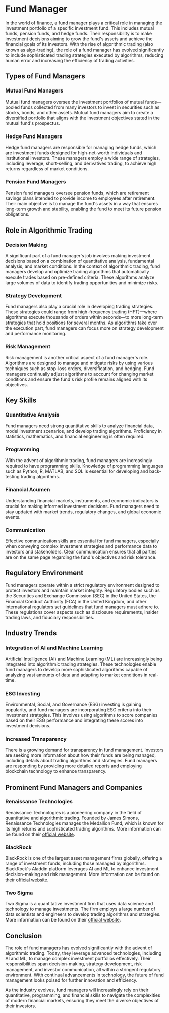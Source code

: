 # Fund Manager

In the world of finance, a fund manager plays a critical role in managing the investment portfolio of a specific investment fund. This includes mutual funds, pension funds, and hedge funds. Their responsibility is to make investment decisions aiming to grow the fund's assets and achieve the financial goals of its investors. With the rise of algorithmic trading (also known as algo-trading), the role of a fund manager has evolved significantly to include sophisticated trading strategies executed by algorithms, reducing human error and increasing the efficiency of trading activities.

## Types of Fund Managers

### Mutual Fund Managers

Mutual fund managers oversee the investment portfolios of mutual funds—pooled funds collected from many investors to invest in securities such as stocks, bonds, and other assets. Mutual fund managers aim to create a diversified portfolio that aligns with the investment objectives stated in the mutual fund's prospectus.

### Hedge Fund Managers

Hedge fund managers are responsible for managing hedge funds, which are investment funds designed for high-net-worth individuals and institutional investors. These managers employ a wide range of strategies, including leverage, short-selling, and derivatives trading, to achieve high returns regardless of market conditions.

### Pension Fund Managers

Pension fund managers oversee pension funds, which are retirement savings plans intended to provide income to employees after retirement. Their main objective is to manage the fund's assets in a way that ensures long-term growth and stability, enabling the fund to meet its future pension obligations.

## Role in Algorithmic Trading

### Decision Making

A significant part of a fund manager's job involves making investment decisions based on a combination of quantitative analysis, fundamental analysis, and market conditions. In the context of algorithmic trading, fund managers develop and optimize trading algorithms that automatically execute trades based on pre-defined criteria. These algorithms analyze large volumes of data to identify trading opportunities and minimize risks.

### Strategy Development

Fund managers also play a crucial role in developing trading strategies. These strategies could range from high-frequency trading (HFT)—where algorithms execute thousands of orders within seconds—to more long-term strategies that hold positions for several months. As algorithms take over the execution part, fund managers can focus more on strategy development and performance monitoring.

### Risk Management

Risk management is another critical aspect of a fund manager's role. Algorithms are designed to manage and mitigate risks by using various techniques such as stop-loss orders, diversification, and hedging. Fund managers continually adjust algorithms to account for changing market conditions and ensure the fund's risk profile remains aligned with its objectives.

## Key Skills

### Quantitative Analysis

Fund managers need strong quantitative skills to analyze financial data, model investment scenarios, and develop trading algorithms. Proficiency in statistics, mathematics, and financial engineering is often required.

### Programming

With the advent of algorithmic trading, fund managers are increasingly required to have programming skills. Knowledge of programming languages such as Python, R, MATLAB, and SQL is essential for developing and back-testing trading algorithms.

### Financial Acumen

Understanding financial markets, instruments, and economic indicators is crucial for making informed investment decisions. Fund managers need to stay updated with market trends, regulatory changes, and global economic events.

### Communication

Effective communication skills are essential for fund managers, especially when conveying complex investment strategies and performance data to investors and stakeholders. Clear communication ensures that all parties are on the same page regarding the fund's objectives and risk tolerance.

## Regulatory Environment

Fund managers operate within a strict regulatory environment designed to protect investors and maintain market integrity. Regulatory bodies such as the Securities and Exchange Commission (SEC) in the United States, the Financial Conduct Authority (FCA) in the United Kingdom, and other international regulators set guidelines that fund managers must adhere to. These regulations cover aspects such as disclosure requirements, insider trading laws, and fiduciary responsibilities.

## Industry Trends

### Integration of AI and Machine Learning

Artificial Intelligence (AI) and Machine Learning (ML) are increasingly being integrated into algorithmic trading strategies. These technologies enable fund managers to develop more sophisticated algorithms capable of analyzing vast amounts of data and adapting to market conditions in real-time.

### ESG Investing

Environmental, Social, and Governance (ESG) investing is gaining popularity, and fund managers are incorporating ESG criteria into their investment strategies. This involves using algorithms to score companies based on their ESG performance and integrating these scores into investment decisions.

### Increased Transparency

There is a growing demand for transparency in fund management. Investors are seeking more information about how their funds are being managed, including details about trading algorithms and strategies. Fund managers are responding by providing more detailed reports and employing blockchain technology to enhance transparency.

## Prominent Fund Managers and Companies

### Renaissance Technologies

Renaissance Technologies is a pioneering company in the field of quantitative and algorithmic trading. Founded by James Simons, Renaissance Technologies manages the Medallion Fund, which is known for its high returns and sophisticated trading algorithms. More information can be found on their [official website](https://www.rentec.com/).

### BlackRock

BlackRock is one of the largest asset management firms globally, offering a range of investment funds, including those managed by algorithms. BlackRock's Aladdin platform leverages AI and ML to enhance investment decision-making and risk management. More information can be found on their [official website](https://www.blackrock.com/).

### Two Sigma

Two Sigma is a quantitative investment firm that uses data science and technology to manage investments. The firm employs a large number of data scientists and engineers to develop trading algorithms and strategies. More information can be found on their [official website](https://www.twosigma.com/).

## Conclusion

The role of fund managers has evolved significantly with the advent of algorithmic trading. Today, they leverage advanced technologies, including AI and ML, to manage complex investment portfolios effectively. Their responsibilities span decision-making, strategy development, risk management, and investor communication, all within a stringent regulatory environment. With continual advancements in technology, the future of fund management looks poised for further innovation and efficiency.

As the industry evolves, fund managers will increasingly rely on their quantitative, programming, and financial skills to navigate the complexities of modern financial markets, ensuring they meet the diverse objectives of their investors.